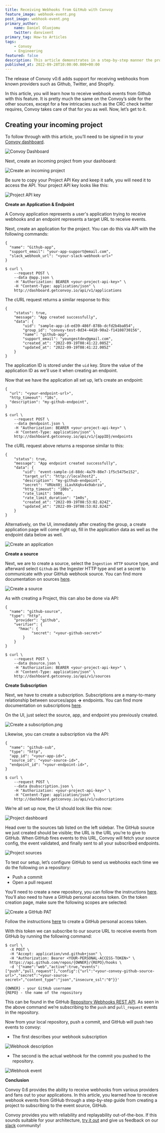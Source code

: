 ```yaml
---
title: Receiving Webhooks from GitHub with Convoy
feature_image: webhook-event.png
post_image: webhook-event.png
primary_author:
    name: Daniel Oluojomu
    twitter: danvixent
primary_tag: How-to Articles
tags:
    - Convoy
    - Engineering
featured: false
description: This article demonstrates in a step-by-step manner the process involved in receiving webhook events from a GitHub repository.
published_at: 2022-09-28T10:00:00.000+00:00
---
```


The release of Convoy v0.6 adds support for receiving webhooks from known providers such as Github, Twitter, and Shopify.

In this article, you will learn how to receive webhook events from Github with this feature. It is pretty much the same on the Convoy’s side for the other sources, except for a few intricacies such as the CRC check twitter requires, Convoy takes care of that for you as well. Now, let’s get to it.

## Creating your incoming project

To follow through with this article, you’ll need to be signed in to your [Convoy dashboard](https://dashboard.getconvoy.io).

![Convoy Dashboard](/blog-assets/sign-in.png)

Next, create an incoming project from your dashboard:

![Create an incoming project](/blog-assets/create-project.png)

Be sure to copy your Project API Key and keep it safe, you will need it to access the API. Your project API key looks like this:

![Project API key](/blog-assets/api-key.png)

**Create an Application & Endpoint**

A Convoy application represents a user's application trying to receive webhooks and an endpoint represents a target URL to receive events.

Next, create an application for the project. You can do this via API with the following commands:

```json[Sample Application Payload]
{
  "name": "Github-app",
  "support_email": "your-app-support@email.com",
  "slack_webhook_url": "<your-slack-webhook-url>"
}
```

```bash[terminal]
$ curl \
    --request POST \
    --data @app.json \
	-H "Authorization: BEARER <your-project-api-key>" \
    -H "Content-Type: application/json" \
    http://dashboard.getconvoy.io/api/v1/applications
```

The cURL request returns a similar response to this:

```json[terminal]
{
	"status": true,
	"message": "App created successfully",
	"data": {
		"uid": "sample-app-id-ed39-486f-878b-dcfd2b4ba854",
		"group_id": "convoy-test-0d34-4410-90a2-f14108730156",
		"name": "github-app",
		"support_email": "youngestdev@gmail.com",
		"created_at": "2022-09-19T08:41:22.005Z",
		"updated_at": "2022-09-19T08:41:22.005Z"
	}
}
```

The application ID is stored under the `uid` key. Store the value of the application ID as we’ll use it when creating an endpoint.

Now that we have the application all set up, let’s create an endpoint:

```json[Sample Endpoint Payload]
{
  "url": "<your-endpoint-url>",
  "http_timeout": "10s",
  "description": "my-github-endpoint",
}
```

```bash[terminal]
$ curl \
    --request POST \
    --data @endpoint.json \
	-H "Authorization: BEARER <your-project-api-key>" \
    -H "Content-Type: application/json" \
    http://dashboard.getconvoy.io/api/v1/{appID}/endpoints
```

The cURL request above returns a response similar to this:

```json[terminal]
{
	"status": true,
	"message": "App endpoint created successfully",
	"data": {
		"uid": "event-sample-id-88dc-4a79-88e7-1f5c5475e152",
		"target_url": "http://localhost2",
		"description": "my-github-endpoint",
		"secret": "VRUeX0j_iLavhXqkv4x9abrza",
		"http_timeout": "100s",
		"rate_limit": 5000,
		"rate_limit_duration": "1m0s",
		"created_at": "2022-09-19T08:53:02.824Z",
		"updated_at": "2022-09-19T08:53:02.824Z"
	}
}
```

Alternatively, on the UI, immediately after creating the group, a create application page will come right up, fill in the application data as well as the endpoint data below as well.

![Create an application](/blog-assets/create-an-application.png)

**Create a source**

Next, we are to create a source, select the `Ingestion HTTP` source type, and afterward select `Github` as the Ingester HTTP type and set a secret to communicate with your GitHub webhook source. You can find more documentation on sources [here](https://getconvoy.io/docs/manual/sources/).

![Create a source](/blog-assets/create-a-source.png)

As with creating a Project, this can also be done via API:

```bash[Sample Payload]
{
  "name": "github-source",
  "type": "http",
	"provider": "github",
	"verifier": {
	  "hmac": {
			"secret": "<your-github-secret>"
		}
	}
}
```

```bash[terminal]
$ curl \
    --request POST \
    --data @source.json \
	-H "Authorization: BEARER <your-project-api-key>" \
    -H "Content-Type: application/json" \
    http://dashboard.getconvoy.io/api/v1/sources
```

**Create Subscription**

Next, we have to create a subscription. Subscriptions are a many-to-many relationship between sources/apps **→** endpoints. You can find more documentation on subscriptions [here](https://getconvoy.io/docs/manual/subscriptions/).

On the UI, just select the source, app, and endpoint you previously created.

![Create a subscription.png](/blog-assets/create-a-subscription.png)

Likewise, you can create a subscription via the API:

```json[Sample subscription Payload]
{
  "name": "github-sub",
  "type": "http",
  "app_id": "<your-app-id>",
  "source_id": "<your-source-id>",
  "endpoint_id": "<your-endpoint-id>",
}
```

```bash[terminal]
$ curl \
    --request POST \
    --data @subscription.json \
	-H "Authorization: <your-project-api-key>" \
    -H "Content-Type: application/json" \
    http://dashboard.getconvoy.io/api/v1/subscriptions
```

We’re all set up now, the UI should look like this now:

![Project dashboard](/blog-assets/gh-project-dashboard.png)

Head over to the sources tab listed on the left sidebar. The GitHub source we just created should be visible; the URL is the URL you’re to give to GitHub. When GitHub fires events to this URL, Convoy will fetch your source config, the event validated, and finally sent to all your subscribed endpoints.

![Project sources](/blog-assets/gh-project-sources.png)

To test our setup, let’s configure GitHub to send us webhooks each time we do the following on a repository:

-   Push a commit
-   Open a pull request

You’ll need to create a new repository, you can follow the instructions [here](https://docs.github.com/en/get-started/quickstart/create-a-repo). You’ll also need to have a GitHub personal access token. On the token creation page, make sure the following scopes are selected:

![Create a GitHub PAT](/blog-assets/create-access-token.png)

Follow the instructions [here](https://docs.github.com/en/authentication/keeping-your-account-and-data-secure/creating-a-personal-access-token) to create a GitHub personal access token.

With this token we can subscribe to our source URL to receive events from GitHub by running the following command:

```bash[terminal]
$ curl \
  -X POST \
  -H "Accept: application/vnd.github+json" \
  -H "Authorization: Bearer <YOUR-PERSONAL-ACCESS-TOKEN>" \
  https://api.github.com/repos/{OWNER}/{REPO}/hooks \
  -d '{"name":"web","active":true,"events":["push","pull_request"],"config":{"url":"<your-convoy-github-source-url>","secret":"<your-source-secret>","content_type":"json","insecure_ssl":"0"}}'

{OWNER} - your GitHub username
{REPO} - the name of the repository
```

This can be found in the GitHub [Repository Webhooks REST API](https://docs.github.com/en/rest/reference/webhooks#repository-webhooks). As seen in the above command we’re subscribing to the `push` and `pull_request` events in the repository.

Now from your local repository, push a commit, and GitHub will push two events to convoy:

-   The first describes your webhook subscription

![Webhook description](/blog-assets/webhook-description.png)

-   The second is the actual webhook for the commit you pushed to the repository.

![Webhook event](/blog-assets/webhook-event.png)

**Conclusion**

Convoy 0.6 provides the ability to receive webhooks from various providers and fans out to your applications. In this article, you learned how to receive webhook events from GitHub through a step-by-step guide from creating a project to subscribing to the event source, GitHub.

Convoy provides you with reliability and replayability out-of-the-box. If this sounds suitable for your architecture, [try it out](https://dashboard.getconvoy.io) and give us feedback on our [slack](https://convoy-community.slack.com/join/shared_invite/zt-xiuuoj0m-yPp~ylfYMCV9s038QL0IUQ#/shared-invite/email) community!

